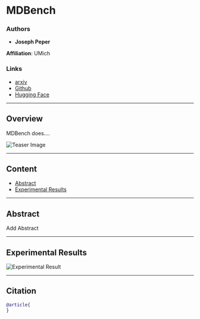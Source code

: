 # MDBench

### Authors
- **Joseph Peper**

**Affiliation**: UMich

### Links
- [arxiv](todo)
- [Github](todo)
- [Hugging Face](todo)

---

## Overview

MDBench does....

![Teaser Image](./static/images/overview.png)

---

## Content
- [Abstract](#abstract)
- [Experimental Results](#experimental-result)

---

## Abstract

Add Abstract

---


## Experimental Results

![Experimental Result](./static/images/results.png)

---

## Citation

```bibtex
@article{
}
